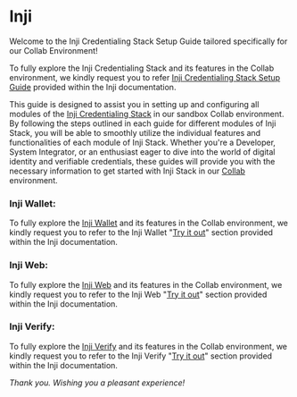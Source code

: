 # Inji

Welcome to the Inji Credentialing Stack Setup Guide tailored specifically for our Collab Environment!

To fully explore the Inji Credentialing Stack and its features in the Collab environment, we kindly request you to refer [Inji Credentialing Stack Setup Guide](https://docs.mosip.io/inji/readme/try-it-out) provided within the Inji documentation.

This guide is designed to assist you in setting up and configuring all modules of the [Inji Credentialing Stack](https://docs.mosip.io/inji/readme/try-it-out) in our sandbox Collab environment. By following the steps outlined in each guide for different modules of Inji Stack, you will be able to smoothly utilize the individual features and functionalities of each module of Inji Stack. Whether you're a Developer, System Integrator, or an enthusiast eager to dive into the world of digital identity and verifiable credentials, these guides will provide you with the necessary information to get started with Inji Stack in our [Collab](https://collab.mosip.net/) environment.

### Inji Wallet:

To fully explore the [Inji Wallet](https://docs.mosip.io/inji/inji-mobile-wallet/overview) and its features in the Collab environment, we kindly request you to refer to the Inji Wallet "[Try it out](https://docs.mosip.io/inji/inji-mobile-wallet/sandbox-details/inji-setup-guide)" section provided within the Inji documentation.

### Inji Web:

To fully explore the [Inji Web](https://docs.mosip.io/inji/inji-web/overview) and its features in the Collab environment, we kindly request you to refer to the Inji Web "[Try it out](https://docs.mosip.io/inji/inji-web/try-it-out/inji-web-setup-guide)" section provided within the Inji documentation.

### Inji Verify:

To fully explore the [Inji Verify](https://docs.mosip.io/inji/inji-verify/overview) and its features in the Collab environment, we kindly request you to refer to the Inji Verify "[Try it out](https://app.gitbook.com/s/aY8BQ4hdzhSchZV814Ev/inji-verify/releases-1/inji-verify-setup-guide)" section provided within the Inji documentation.

_Thank you. Wishing you a pleasant experience!_



